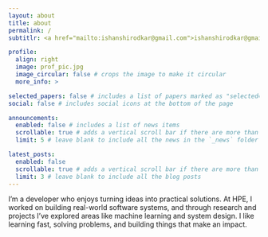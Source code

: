 ```yaml
---
layout: about
title: about
permalink: /
subtitlr: <a href="mailto:ishanshirodkar@gmail.com">ishanshirodkar@gmail.com</a>

profile:
  align: right
  image: prof_pic.jpg
  image_circular: false # crops the image to make it circular
  more_info: >

selected_papers: false # includes a list of papers marked as "selected={true}"
social: false # includes social icons at the bottom of the page

announcements:
  enabled: false # includes a list of news items
  scrollable: true # adds a vertical scroll bar if there are more than 3 news items
  limit: 5 # leave blank to include all the news in the `_news` folder

latest_posts:
  enabled: false
  scrollable: true # adds a vertical scroll bar if there are more than 3 new posts items
  limit: 3 # leave blank to include all the blog posts
---
```


I’m a developer who enjoys turning ideas into practical solutions. At HPE, I worked on building real-world software systems, and through research and projects I’ve explored areas like machine learning and system design. I like learning fast, solving problems, and building things that make an impact.
